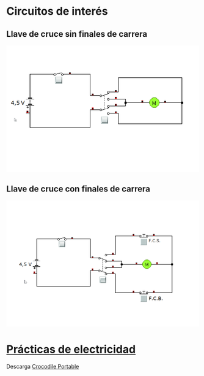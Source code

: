
# Circuitos de interés

## Llave de cruce sin finales de carrera

![Llave de cruce sin finales de carrera](LlaveCruceSinFdC.gif)

## Llave de cruce con finales de carrera
![Llave de cruce con finales de carrera](LlaveCruceConFdC.gif)

# [Prácticas de electricidad](practicas.md)

Descarga [Crocodile Portable](https://raw.githubusercontent.com/angelmicelti/TecnoVilladiego3/master/4EstruMeca/Electricidad/Cocodrile%20Technology%206.07%5BPortable%5D.zip)
